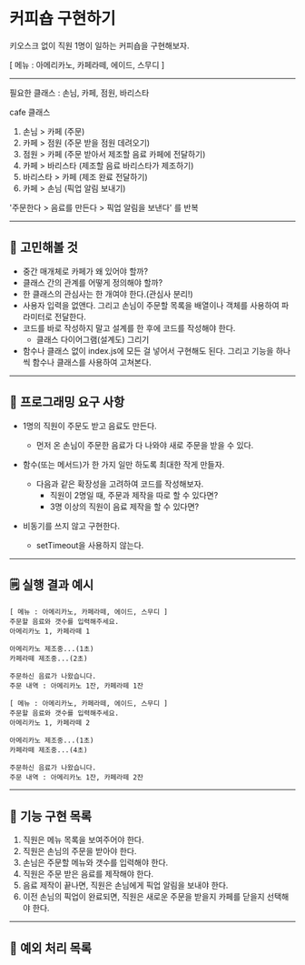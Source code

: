 # 커피숍 구현하기

키오스크 없이 직원 1명이 일하는 커피숍을 구현해보자.

[ 메뉴 : 아메리카노, 카페라떼, 에이드, 스무디 ]

---

필요한 클래스 : 손님, 카페, 점원, 바리스타

cafe 클래스

1. 손님 > 카페 (주문)
2. 카페 > 점원 (주문 받을 점원 데려오기)
3. 점원 > 카페 (주문 받아서 제조할 음료 카페에 전달하기)
4. 카페 > 바리스타 (제조할 음료 바리스타가 제조하기)
5. 바리스타 > 카페 (제조 완료 전달하기)
6. 카페 > 손님 (픽업 알림 보내기)

'주문한다 > 음료를 만든다 > 픽업 알림을 보낸다' 를 반복

---

## 🤔 고민해볼 것

- 중간 매개체로 카페가 왜 있어야 할까?
- 클래스 간의 관계를 어떻게 정의해야 할까?
- 한 클래스의 관심사는 한 개여야 한다.(관심사 분리!)
- 사용자 입력을 없앤다. 그리고 손님이 주문할 목록을 배열이나 객체를 사용하여 파라미터로 전달한다.
- 코드를 바로 작성하지 말고 설계를 한 후에 코드를 작성해야 한다.
  - 클래스 다이어그램(설계도) 그리기
- 함수나 클래스 없이 index.js에 모든 걸 넣어서 구현해도 된다.
  그리고 기능을 하나씩 함수나 클래스를 사용하여 고쳐본다.

---

## 🎯 프로그래밍 요구 사항

- 1명의 직원이 주문도 받고 음료도 만든다.

  - 먼저 온 손님이 주문한 음료가 다 나와야 새로 주문을 받을 수 있다.

- 함수(또는 메서드)가 한 가지 일만 하도록 최대한 작게 만들자.

  - 다음과 같은 확장성을 고려하여 코드를 작성해보자.
    - 직원이 2명일 때, 주문과 제작을 따로 할 수 있다면?
    - 3명 이상의 직원이 음료 제작을 할 수 있다면?

- 비동기를 쓰지 않고 구현한다.
  - setTimeout을 사용하지 않는다.

---

## 🗒️ 실행 결과 예시

```text
[ 메뉴 : 아메리카노, 카페라떼, 에이드, 스무디 ]
주문할 음료와 갯수를 입력해주세요.
아메리카노 1, 카페라떼 1

아메리카노 제조중...(1초)
카페라떼 제조중...(2초)

주문하신 음료가 나왔습니다.
주문 내역 : 아메리카노 1잔, 카페라떼 1잔
```

```text
[ 메뉴 : 아메리카노, 카페라떼, 에이드, 스무디 ]
주문할 음료와 갯수를 입력해주세요.
아메리카노 1, 카페라떼 2

아메리카노 제조중...(1초)
카페라떼 제조중...(4초)

주문하신 음료가 나왔습니다.
주문 내역 : 아메리카노 1잔, 카페라떼 2잔
```

---

## 🚀 기능 구현 목록

1. 직원은 메뉴 목록을 보여주어야 한다.
2. 직원은 손님의 주문을 받아야 한다.
3. 손님은 주문할 메뉴와 갯수를 입력해야 한다.
4. 직원은 주문 받은 음료를 제작해야 한다.
5. 음료 제작이 끝나면, 직원은 손님에게 픽업 알림을 보내야 한다.
6. 이전 손님의 픽업이 완료되면, 직원은 새로운 주문을 받을지 카페를 닫을지 선택해야 한다.

---

## 🚨 예외 처리 목록
